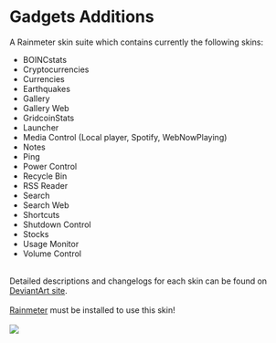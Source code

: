 # Gadgets Additions
A Rainmeter skin suite which contains currently the following skins:

<ul>
<li>BOINCstats</li>
<li>Cryptocurrencies</li>
<li>Currencies</li>
<li>Earthquakes</li>
<li>Gallery</li>
<li>Gallery Web</li>
<li>GridcoinStats</li>
<li>Launcher</li>
<li>Media Control (Local player, Spotify, WebNowPlaying)</li>
<li>Notes</li>
<li>Ping</li>
<li>Power Control</li>
<li>Recycle Bin</li>
<li>RSS Reader</li>
<li>Search</li>
<li>Search Web</li>
<li>Shortcuts</li>
<li>Shutdown Control</li>
<li>Stocks</li>
<li>Usage Monitor</li>
<li>Volume Control</li>
</ul><br>
Detailed descriptions and changelogs for each skin can be found on <a href="http://fav.me/dc5kcz5">DeviantArt site</a>.<br>
<br>
<a href="https://www.rainmeter.net/">Rainmeter</a> must be installed to use this skin!<br>
<br>
<img src="https://forum.rainmeter.net/download/file.php?id=16498&mode=view&n=v2.3.png">
